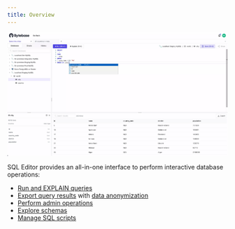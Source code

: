 ```yaml
---
title: Overview
---
```


![SQL Editor Preview](/static/docs/sql-editor-preview.webp)

SQL Editor provides an all-in-one interface to perform interactive database operations:

- [Run and EXPLAIN queries](/docs/sql-editor/run-queries)
- [Export query results](/docs/sql-editor/query-results) with [data anonymization](/docs/sql-editor/anonymize-data)
- [Perform admin operations](/docs/sql-editor/admin-mode)
- [Explore schemas](/docs/sql-editor/explore-schema)
- [Manage SQL scripts](/docs/sql-editor/sheet)
